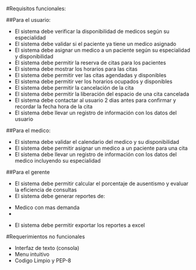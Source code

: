 #Requisitos funcionales:

##Para el usuario:

* El sistema debe verificar la disponibilidad de medicos según su especialidad
* El sistema debe validar si el paciente ya tiene un medico asignado
* El sistema debe asignar un medico a un paciente según su especialidad y disponibilidad
* El sistema debe permitir la reserva de citas para los pacientes
* El sistema debe mostrar los horarios para las citas
* El sistema debe permitir ver las citas agendadas y disponibles
* El sistema debe permitir ver los horarios ocupados y disponibles
* El sistema debe permitir la cancelación de la cita
* El sistema debe permitir la liberación del espacio de una cita cancelada
* El sistema debe contactar al usuario 2 dias antes para confirmar y recordar la fecha hora de la cita 
* El sistema debe llevar un registro de información con los datos del usuario

<!-- las citas se agendan cada 20 minutos en promedio -->
<!-- Contactar por SMS o notificación de la app -->

##Para el medico:

* El sistema debe validar el calendario del medico y su disponibilidad
* El sistema debe permitir asignar un medico a un paciente para una cita
* El sistema debe llevar un registro de información con los datos del medico incluyendo su especialidad

##Para el gerente

* El sistema debe permitir calcular el porcentaje de ausentismo y evaluar la eficiencia de consultas
* El sistema debe generar reportes de:
- Medico con mas demanda
- 

<!-- Reporte para poder analizar tendencia de citas a lo largo del tiempo -->

* El sistema debe permitir exportar los reportes a excel

#Requerimientos no funcionales
* Interfaz de texto (consola)
* Menu intuitivo
* Codigo Limpio y PEP-8 